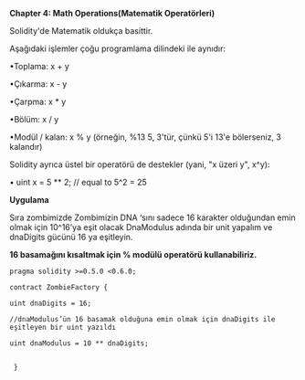 **Chapter 4: Math Operations(Matematik Operatörleri)**

Solidity'de Matematik oldukça basittir.

Aşağıdaki işlemler çoğu programlama dilindeki ile aynıdır:

•Toplama: x + y

•Çıkarma: x - y

•Çarpma: x * y

•Bölüm: x / y

•Modül / kalan: x % y (örneğin, %13 5, 3'tür, çünkü 5'i 13'e bölerseniz, 3 kalandır)

Solidity ayrıca üstel bir operatörü de destekler (yani, "x üzeri y", x^y):

•	uint x = 5 ** 2; // equal to 5^2 = 25

**Uygulama**

Sıra zombimizde
Zombimizin DNA ‘sını sadece 16 karakter olduğundan emin olmak için 10^16’ya eşit olacak DnaModulus adında  bir unit yapalım ve dnaDigits gücünü 16 ya eşitleyin.
 
 **16 basamağını kısaltmak için % modülü operatörü kullanabiliriz.**

    pragma solidity >=0.5.0 <0.6.0;

    contract ZombieFactory {

    uint dnaDigits = 16;
    
    //dnaModulus’ün 16 basamak olduğuna emin olmak için dnaDigits ile eşitleyen bir uint yazıldı
   
    uint dnaModulus = 10 ** dnaDigits;
    
    
     }

